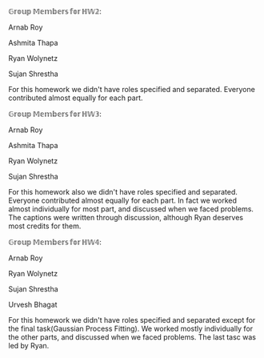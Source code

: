 $\mathbb{Group\, Members\, for\, HW2:}$

Arnab Roy

Ashmita Thapa

Ryan Wolynetz

Sujan Shrestha

For this homework we didn't have roles specified and separated. Everyone contributed almost equally for each part.

$\mathbb{Group\, Members\, for\, HW3:}$

Arnab Roy

Ashmita Thapa

Ryan Wolynetz

Sujan Shrestha

For this homework also we didn't have roles specified and separated. Everyone contributed almost equally for each part.
In fact we worked almost individually for most part, and discussed when we faced problems. The captions were written through discussion, although Ryan deserves most credits for them.

$\mathbb{Group\, Members\, for\, HW4:}$

Arnab Roy

Ryan Wolynetz

Sujan Shrestha

Urvesh Bhagat

For this homework we didn't have roles specified and separated except for the final task(Gaussian Process Fitting).
We worked mostly individually for the other parts, and discussed when we faced problems. The last tasc was led by Ryan.
